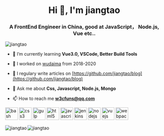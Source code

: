 <h1 align="center">Hi 👋, I'm jiangtao</h1>
<h3 align="center">A FrontEnd Engineer in China, good at JavaScript， Node.js, Vue etc..</h3>

<p align="left"> <img src="https://komarev.com/ghpvc/?username=jiangtao" alt="jiangtao" /> </p>

- 🌱 I’m currently learning **Vue3.0, VSCode, Better Build Tools**

- 👯 I worked on [wudaima](https://www.wudaima.com) from 2018-2020

- 📝 I regulary write articles on [https://github.com/jiangtao/blog](https://github.com/jiangtao/blog)

- 💬 Ask me about **Css, Javascript, Node.js, Mongo**

- 📫 How to reach me **w3cfuns@qq.com**

<p align="left"><img src="https://www.vectorlogo.zone/logos/gnu_bash/gnu_bash-icon.svg" alt="bash" width="40" height="40"/> <img src="https://devicons.github.io/devicon/devicon.git/icons/css3/css3-original-wordmark.svg" alt="css3" width="40" height="40"/> <img src="https://devicons.github.io/devicon/devicon.git/icons/gulp/gulp-plain.svg" alt="gulp" width="40" height="40"/> <img src="https://devicons.github.io/devicon/devicon.git/icons/html5/html5-original-wordmark.svg" alt="html5" width="40" height="40"/> <img src="https://devicons.github.io/devicon/devicon.git/icons/javascript/javascript-original.svg" alt="javascript" width="40" height="40"/> <img src="https://www.vectorlogo.zone/logos/jenkins/jenkins-icon.svg" alt="jenkins" width="40" height="40"/> <img src="https://devicons.github.io/devicon/devicon.git/icons/nodejs/nodejs-original-wordmark.svg" alt="nodejs" width="40" height="40"/> <img src="https://devicons.github.io/devicon/devicon.git/icons/vuejs/vuejs-original-wordmark.svg" alt="vuejs" width="40" height="40"/> <img src="https://devicons.github.io/devicon/devicon.git/icons/webpack/webpack-original.svg" alt="webpack" width="40" height="40"/></p><img align="left" src="https://github-readme-stats.vercel.app/api/top-langs/?username=jiangtao&layout=compact&hide=html" alt="jiangtao" />

<img align="center" src="https://github-readme-stats.vercel.app/api?username=jiangtao&show_icons=true" alt="jiangtao" />


